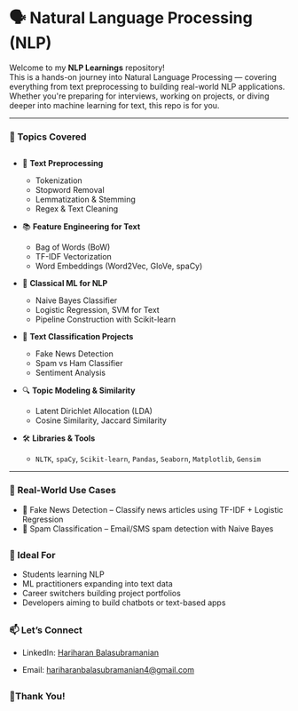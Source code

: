# 🗣️ Natural Language Processing (NLP)

Welcome to my **NLP Learnings** repository!  
This is a hands-on journey into Natural Language Processing — covering everything from text preprocessing to building real-world NLP applications. Whether you're preparing for interviews, working on projects, or diving deeper into machine learning for text, this repo is for you.

---

### 🧠 Topics Covered

##


- 📄 **Text Preprocessing**
  - Tokenization
  - Stopword Removal
  - Lemmatization & Stemming
  - Regex & Text Cleaning

- 📚 **Feature Engineering for Text**
  - Bag of Words (BoW)
  - TF-IDF Vectorization
  - Word Embeddings (Word2Vec, GloVe, spaCy)

- 🤖 **Classical ML for NLP**
  - Naive Bayes Classifier
  - Logistic Regression, SVM for Text
  - Pipeline Construction with Scikit-learn

- 🧪 **Text Classification Projects**
  - Fake News Detection
  - Spam vs Ham Classifier
  - Sentiment Analysis

- 🔍 **Topic Modeling & Similarity**
  - Latent Dirichlet Allocation (LDA)
  - Cosine Similarity, Jaccard Similarity

- 🛠️ **Libraries & Tools**
  - `NLTK`, `spaCy`, `Scikit-learn`, `Pandas`, `Seaborn`, `Matplotlib`, `Gensim`

---

### 🎯 Real-World Use Cases

- 🔎 Fake News Detection – Classify news articles using TF-IDF + Logistic Regression
- 💬 Spam Classification – Email/SMS spam detection with Naive Bayes

##

### 🙌 Ideal For

- Students learning NLP
- ML practitioners expanding into text data
- Career switchers building project portfolios
- Developers aiming to build chatbots or text-based apps

##


### 📫 Let’s Connect

- LinkedIn: [Hariharan Balasubramanian](www.linkedin.com/in/hariharan-balasubramanian97)

- Email: hariharanbalasubramanian4@gmail.com

##


### 🙏Thank You!






